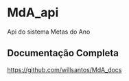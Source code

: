 # MdA_api
Api do sistema Metas do Ano

## Documentação Completa
https://github.com/willsantos/MdA_docs
